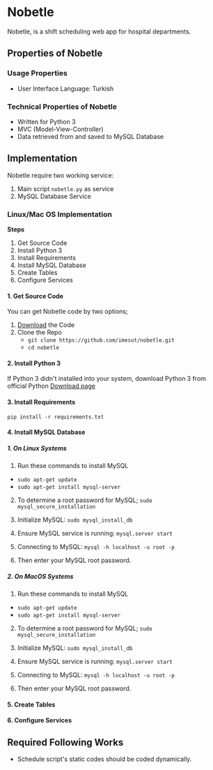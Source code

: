 # Nobetle

Nobetle, is a shift scheduling web app for hospital departments.

## Properties of Nobetle

### Usage Properties

- User Interface Language: Turkish

### Technical Properties of Nobetle

- Written for Python 3
- MVC (Model-View-Controller)
- Data retrieved from and saved to MySQL Database


## Implementation

Nobetle require two working service:

1. Main script ```nobetle.py``` as service
2. MySQL Database Service

### Linux/Mac OS Implementation

__Steps__

1. Get Source Code
2. Install Python 3
3. Install Requirements
4. Install MySQL Database
5. Create Tables
6. Configure Services

#### 1. Get Source Code

You can get Nobetle code by two options;

1. [Download](https://github.com/imesut/nobetle/archive/master.zip) the Code
1. Clone the Repo
    - ```git clone https://github.com/imesut/nobetle.git```
    - ```cd nobetle```

#### 2. Install Python 3

If Python 3 didn't installed into your system, download Python 3 from official Python [Download page](https://www.python.org/downloads/)

#### 3. Install Requirements
```pip install -r requirements.txt```

#### 4. Install MySQL Database

##### 1. On Linux Systems

1. Run these commands to install MySQL
 - ```sudo apt-get update```
 - ```sudo apt-get install mysql-server```

2. To determine a root password for MySQL; ```sudo mysql_secure_installation```

3. Initialize MySQL: ```sudo mysql_install_db```

4. Ensure MySQL service is running: ```mysql.server start```

5. Connecting to MySQL: ```mysql -h localhost -u root -p```

6. Then enter your MySQL root password.

##### 2. On MacOS Systems

1. Run these commands to install MySQL
 - ```sudo apt-get update```
 - ```sudo apt-get install mysql-server```

2. To determine a root password for MySQL; ```sudo mysql_secure_installation```

3. Initialize MySQL: ```sudo mysql_install_db```

4. Ensure MySQL service is running: ```mysql.server start```

5. Connecting to MySQL: ```mysql -h localhost -u root -p```

6. Then enter your MySQL root password.

#### 5. Create Tables
#### 6. Configure Services

## Required Following Works
- Schedule script's static codes should be coded dynamically.
